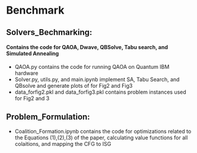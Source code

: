 # Benchmark

##  Solvers_Bechmarking:
####  Contains the code for QAOA, Dwave, QBSolve, Tabu search, and Simulated Annealing

 - QAOA.py contains the code for running QAOA on Quantum IBM hardware
 - Solver.py, utils.py, and main.ipynb implement SA, Tabu Search, and QBsolve and generate plots of for Fig2 and Fig3
 - data_forfig2.pkl and data_forfig3.pkl contains problem instances used for Fig2 and 3

##  Problem_Formulation:
   - Coalition_Formation.ipynb contains the code for optimizations related to the Equations (1),(2),(3) of the paper, calculating value functions for all colaitions, and mapping the CFG to ISG
